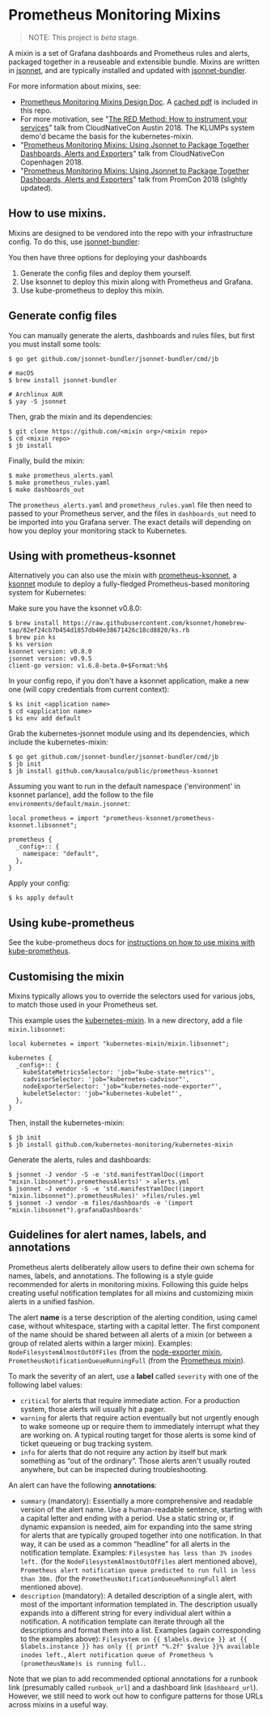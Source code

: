 # Prometheus Monitoring Mixins

> NOTE: This project is *beta* stage.

A mixin is a set of Grafana dashboards and Prometheus rules and alerts, packaged together in a reuseable and extensible bundle.
Mixins are written in [jsonnet](https://jsonnet.org/), and are typically installed and updated with [jsonnet-bundler](https://github.com/jsonnet-bundler/jsonnet-bundler).

For more information about mixins, see:
* [Prometheus Monitoring Mixins Design Doc](https://docs.google.com/document/d/1A9xvzwqnFVSOZ5fD3blKODXfsat5fg6ZhnKu9LK3lB4/view). A [cached pdf](design.pdf) is included in this repo.
* For more motivation, see
"[The RED Method: How to instrument your services](https://kccncna17.sched.com/event/CU8K/the-red-method-how-to-instrument-your-services-b-tom-wilkie-kausal?iframe=no&w=100%&sidebar=yes&bg=no)" talk from CloudNativeCon Austin 2018.  The KLUMPs system demo'd became the basis for the kubernetes-mixin.
* "[Prometheus Monitoring Mixins: Using Jsonnet to Package Together Dashboards, Alerts and Exporters](https://www.youtube.com/watch?v=b7-DtFfsL6E)" talk from CloudNativeCon Copenhagen 2018.
* "[Prometheus Monitoring Mixins: Using Jsonnet to Package Together Dashboards, Alerts and Exporters](https://promcon.io/2018-munich/talks/prometheus-monitoring-mixins/)" talk from PromCon 2018 (slightly updated).

## How to use mixins.

Mixins are designed to be vendored into the repo with your infrastructure config.
To do this, use [jsonnet-bundler](https://github.com/jsonnet-bundler/jsonnet-bundler):

You then have three options for deploying your dashboards
1. Generate the config files and deploy them yourself.
1. Use ksonnet to deploy this mixin along with Prometheus and Grafana.
1. Use kube-prometheus to deploy this mixin.

## Generate config files

You can manually generate the alerts, dashboards and rules files, but first you
must install some tools:

```
$ go get github.com/jsonnet-bundler/jsonnet-bundler/cmd/jb

# macOS
$ brew install jsonnet-bundler

# Archlinux AUR
$ yay -S jsonnet
```

Then, grab the mixin and its dependencies:

```
$ git clone https://github.com/<mixin org>/<mixin repo>
$ cd <mixin repo>
$ jb install
```

Finally, build the mixin:

```
$ make prometheus_alerts.yaml
$ make prometheus_rules.yaml
$ make dashboards_out
```

The `prometheus_alerts.yaml` and `prometheus_rules.yaml` file then need to passed
to your Prometheus server, and the files in `dashboards_out` need to be imported
into you Grafana server.  The exact details will depending on how you deploy your
monitoring stack to Kubernetes.

## Using with prometheus-ksonnet

Alternatively you can also use the mixin with
[prometheus-ksonnet](https://github.com/grafana/jsonnet-libs/tree/master/prometheus-ksonnet),
a [ksonnet](https://github.com/ksonnet/ksonnet) module to deploy a fully-fledged
Prometheus-based monitoring system for Kubernetes:

Make sure you have the ksonnet v0.8.0:

```
$ brew install https://raw.githubusercontent.com/ksonnet/homebrew-tap/82ef24cb7b454d1857db40e38671426c18cd8820/ks.rb
$ brew pin ks
$ ks version
ksonnet version: v0.8.0
jsonnet version: v0.9.5
client-go version: v1.6.8-beta.0+$Format:%h$
```

In your config repo, if you don't have a ksonnet application, make a new one (will copy credentials from current context):

```
$ ks init <application name>
$ cd <application name>
$ ks env add default
```

Grab the kubernetes-jsonnet module using and its dependencies, which include
the kubernetes-mixin:

```
$ go get github.com/jsonnet-bundler/jsonnet-bundler/cmd/jb
$ jb init
$ jb install github.com/kausalco/public/prometheus-ksonnet

```

Assuming you want to run in the default namespace ('environment' in ksonnet parlance), add the follow to the file `environments/default/main.jsonnet`:

```
local prometheus = import "prometheus-ksonnet/prometheus-ksonnet.libsonnet";

prometheus {
  _config+:: {
    namespace: "default",
  },
}
```

Apply your config:

```
$ ks apply default
```

## Using kube-prometheus

See the kube-prometheus docs for [instructions on how to use mixins with kube-prometheus](https://github.com/coreos/kube-prometheus#kube-prometheus).

## Customising the mixin

Mixins typically allows you to override the selectors used for various jobs,
to match those used in your Prometheus set.

This example uses the [kubernetes-mixin](https://github.com/kubernetes-monitoring/kubernetes-mixin).
 In a new directory, add a file `mixin.libsonnet`:

```
local kubernetes = import "kubernetes-mixin/mixin.libsonnet";

kubernetes {
  _config+:: {
    kubeStateMetricsSelector: 'job="kube-state-metrics"',
    cadvisorSelector: 'job="kubernetes-cadvisor"',
    nodeExporterSelector: 'job="kubernetes-node-exporter"',
    kubeletSelector: 'job="kubernetes-kubelet"',
  },
}
```

Then, install the kubernetes-mixin:

```
$ jb init
$ jb install github.com/kubernetes-monitoring/kubernetes-mixin
```

Generate the alerts, rules and dashboards:

```
$ jsonnet -J vendor -S -e 'std.manifestYamlDoc((import "mixin.libsonnet").prometheusAlerts)' > alerts.yml
$ jsonnet -J vendor -S -e 'std.manifestYamlDoc((import "mixin.libsonnet").prometheusRules)' >files/rules.yml
$ jsonnet -J vendor -m files/dashboards -e '(import "mixin.libsonnet").grafanaDashboards'
```
## Guidelines for alert names, labels, and annotations

Prometheus alerts deliberately allow users to define their own schema for
names, labels, and annotations. The following is a style guide recommended for
alerts in monitoring mixins. Following this guide helps creating useful
notification templates for all mixins and customizing mixin alerts in a unified
fashion.

The alert **name** is a terse description of the alerting condition, using
camel case, without whitespace, starting with a capital letter. The first
component of the name should be shared between all alerts of a mixin (or
between a group of related alerts within a larger mixin). Examples:
`NodeFilesystemAlmostOutOfFiles` (from the [node-exporter
mixin](https://github.com/prometheus/node_exporter/tree/master/docs/node-mixin),
`PrometheusNotificationQueueRunningFull` (from the [Prometheus
mixin](https://github.com/prometheus/prometheus/blob/master/documentation/prometheus-mixin)).

To mark the severity of an alert, use a **label** called `severity` with one of
the following label values:
- `critical` for alerts that require immediate action. For a production system,
  those alerts will usually hit a pager.
- `warning` for alerts that require action eventually but not urgently enough
  to wake someone up or require them to immediately interrupt what they are
  working on. A typical routing target for those alerts is some kind of ticket
  queueing or bug tracking system.
- `info` for alerts that do not require any action by itself but mark something
  as “out of the ordinary”. Those alerts aren't usually routed anywhere, but
  can be inspected during troubleshooting.
  
An alert can have the following **annotations**:
- `summary` (mandatory): Essentially a more comprehensive and readable version
  of the alert name. Use a human-readable sentence, starting with a capital
  letter and ending with a period. Use a static string or, if dynamic expansion
  is needed, aim for expanding into the same string for alerts that are
  typically grouped together into one notification. In that way, it can be used
  as a common “headline” for all alerts in the notification template. Examples:
  `Filesystem has less than 3% inodes left.` (for the
  `NodeFilesystemAlmostOutOfFiles` alert mentioned above), `Prometheus alert
  notification queue predicted to run full in less than 30m.` (for the
  `PrometheusNotificationQueueRunningFull` alert mentioned above).
- `description` (mandatory): A detailed description of a single alert, with
  most of the important information templated in. The description usually
  expands into a different string for every individual alert within a
  notification. A notification template can iterate through all the
  descriptions and format them into a list. Examples (again corresponding to
  the examples above): `Filesystem on {{ $labels.device }} at {{
  $labels.instance }} has only {{ printf "%.2f" $value }}% available inodes
  left.`, `Alert notification queue of Prometheus %(prometheusName)s is running
  full.`.
  
Note that we plan to add recommended optional annotations for a runbook link
(presumably called `runbook_url`) and a dashboard link
(`dashboard_url`). However, we still need to work out how to configure patterns
for those URLs across mixins in a useful way.
